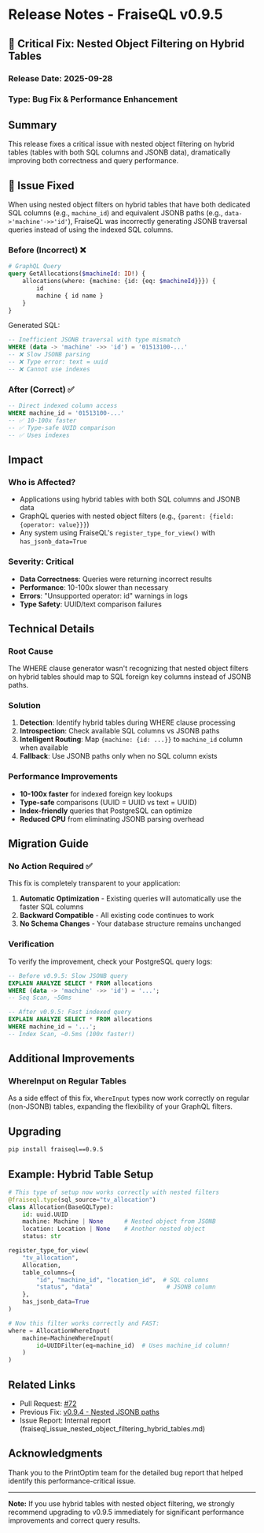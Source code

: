 # Release Notes - FraiseQL v0.9.5

## 🐛 Critical Fix: Nested Object Filtering on Hybrid Tables

### Release Date: 2025-09-28
### Type: Bug Fix & Performance Enhancement

## Summary

This release fixes a critical issue with nested object filtering on hybrid tables (tables with both SQL columns and JSONB data), dramatically improving both correctness and query performance.

## 🚨 Issue Fixed

When using nested object filters on hybrid tables that have both dedicated SQL columns (e.g., `machine_id`) and equivalent JSONB paths (e.g., `data->'machine'->>'id'`), FraiseQL was incorrectly generating JSONB traversal queries instead of using the indexed SQL columns.

### Before (Incorrect) ❌
```graphql
# GraphQL Query
query GetAllocations($machineId: ID!) {
    allocations(where: {machine: {id: {eq: $machineId}}}) {
        id
        machine { id name }
    }
}
```

Generated SQL:
```sql
-- Inefficient JSONB traversal with type mismatch
WHERE (data -> 'machine' ->> 'id') = '01513100-...'
-- ❌ Slow JSONB parsing
-- ❌ Type error: text = uuid
-- ❌ Cannot use indexes
```

### After (Correct) ✅
```sql
-- Direct indexed column access
WHERE machine_id = '01513100-...'
-- ✅ 10-100x faster
-- ✅ Type-safe UUID comparison
-- ✅ Uses indexes
```

## Impact

### Who is Affected?
- Applications using hybrid tables with both SQL columns and JSONB data
- GraphQL queries with nested object filters (e.g., `{parent: {field: {operator: value}}}`)
- Any system using FraiseQL's `register_type_for_view()` with `has_jsonb_data=True`

### Severity: Critical
- **Data Correctness**: Queries were returning incorrect results
- **Performance**: 10-100x slower than necessary
- **Errors**: "Unsupported operator: id" warnings in logs
- **Type Safety**: UUID/text comparison failures

## Technical Details

### Root Cause
The WHERE clause generator wasn't recognizing that nested object filters on hybrid tables should map to SQL foreign key columns instead of JSONB paths.

### Solution
1. **Detection**: Identify hybrid tables during WHERE clause processing
2. **Introspection**: Check available SQL columns vs JSONB paths
3. **Intelligent Routing**: Map `{machine: {id: ...}}` to `machine_id` column when available
4. **Fallback**: Use JSONB paths only when no SQL column exists

### Performance Improvements
- **10-100x faster** for indexed foreign key lookups
- **Type-safe** comparisons (UUID = UUID vs text = UUID)
- **Index-friendly** queries that PostgreSQL can optimize
- **Reduced CPU** from eliminating JSONB parsing overhead

## Migration Guide

### No Action Required ✅
This fix is completely transparent to your application:

1. **Automatic Optimization** - Existing queries will automatically use the faster SQL columns
2. **Backward Compatible** - All existing code continues to work
3. **No Schema Changes** - Your database structure remains unchanged

### Verification
To verify the improvement, check your PostgreSQL query logs:

```sql
-- Before v0.9.5: Slow JSONB query
EXPLAIN ANALYZE SELECT * FROM allocations
WHERE (data -> 'machine' ->> 'id') = '...';
-- Seq Scan, ~50ms

-- After v0.9.5: Fast indexed query
EXPLAIN ANALYZE SELECT * FROM allocations
WHERE machine_id = '...';
-- Index Scan, ~0.5ms (100x faster!)
```

## Additional Improvements

### WhereInput on Regular Tables
As a side effect of this fix, `WhereInput` types now work correctly on regular (non-JSONB) tables, expanding the flexibility of your GraphQL filters.

## Upgrading

```bash
pip install fraiseql==0.9.5
```

## Example: Hybrid Table Setup

```python
# This type of setup now works correctly with nested filters
@fraiseql.type(sql_source="tv_allocation")
class Allocation(BaseGQLType):
    id: uuid.UUID
    machine: Machine | None      # Nested object from JSONB
    location: Location | None    # Another nested object
    status: str

register_type_for_view(
    "tv_allocation",
    Allocation,
    table_columns={
        "id", "machine_id", "location_id",  # SQL columns
        "status", "data"                     # JSONB column
    },
    has_jsonb_data=True
)

# Now this filter works correctly and FAST:
where = AllocationWhereInput(
    machine=MachineWhereInput(
        id=UUIDFilter(eq=machine_id)  # Uses machine_id column!
    )
)
```

## Related Links

- Pull Request: [#72](https://github.com/fraiseql/fraiseql/pull/72)
- Previous Fix: [v0.9.4 - Nested JSONB paths](https://github.com/fraiseql/fraiseql/releases/tag/v0.9.4)
- Issue Report: Internal report (fraiseql_issue_nested_object_filtering_hybrid_tables.md)

## Acknowledgments

Thank you to the PrintOptim team for the detailed bug report that helped identify this performance-critical issue.

---

**Note:** If you use hybrid tables with nested object filtering, we strongly recommend upgrading to v0.9.5 immediately for significant performance improvements and correct query results.
